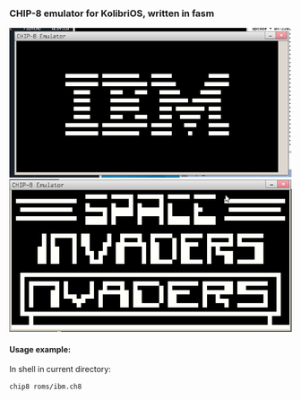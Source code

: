 ### CHIP-8 emulator for KolibriOS, written in fasm

![screenshot](https://github.com/rgimad/chip8_kolibri/blob/main/screens/screen3.png "Screenshot")
![screenshot](https://github.com/rgimad/chip8_kolibri/blob/main/screens/screen4.png "Screenshot1")

#### Usage example:
In shell in current directory:
```
chip8 roms/ibm.ch8
```
